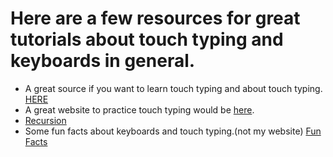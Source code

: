 # Here are a few resources for great tutorials about touch typing and keyboards in general.

- A great source if you want to learn touch typing and about touch typing. [HERE](https://en.wikipedia.org/wiki/Touch_typing) 
- A great website to practice touch typing would be [here](https://king-typer.herokuapp.com/). 
- [Recursion](https://github.com/Vyctor661/king-typer/blob/docs/docs/tutorials/touch-typing.md)
- Some fun facts about keyboards and touch typing.(not my website) [Fun Facts](https://keyshorts.com/blogs/blog/41838657-31-weird-fun-facts-about-computer-keyboards-you-didnt-know-about)
